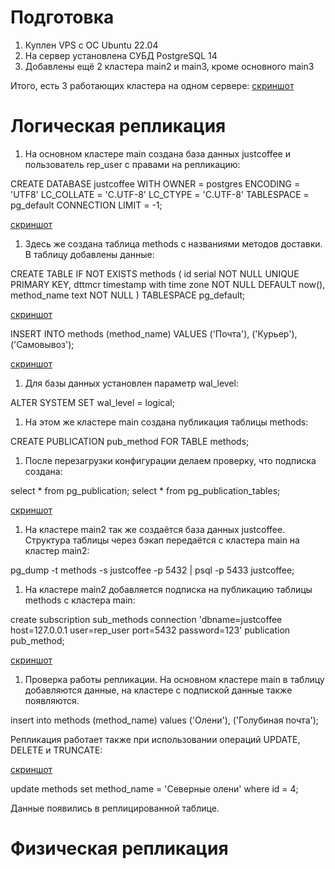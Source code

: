 # Подготовка

1. Куплен VPS c ОС Ubuntu 22.04 
1. На сервер установлена СУБД PostgreSQL 14
1. Добавлены ещё 2 кластера main2 и main3, кроме основного main3

Итого, есть 3 работающих кластера на одном сервере:
[скриншот](/images/log_repl/clusters.jpg)

# Логическая репликация

1. На основном кластере main создана база данных justcoffee и пользователь rep_user с правами на репликацию:

CREATE DATABASE justcoffee
    WITH
    OWNER = postgres
    ENCODING = 'UTF8'
    LC_COLLATE = 'C.UTF-8'
    LC_CTYPE = 'C.UTF-8'
    TABLESPACE = pg_default
    CONNECTION LIMIT = -1;

[скриншот](/images/log_repl/bd.jpg)

1. Здесь же создана таблица methods с названиями методов доставки. В таблицу добавлены данные:

CREATE TABLE IF NOT EXISTS methods
(
    id serial NOT NULL UNIQUE PRIMARY KEY,
    dttmcr timestamp with time zone NOT NULL DEFAULT now(),
    method_name text NOT NULL
)
TABLESPACE pg_default;

[скриншот](/images/log_repl/create_table.jpg)

INSERT INTO methods (method_name) 
VALUES ('Почта'), ('Курьер'), ('Самовывоз');

[скриншот](/images/log_repl/insert.jpg)

1. Для базы данных установлен параметр wal_level:

ALTER SYSTEM SET wal_level = logical;

1. На этом же кластере main создана публикация таблицы methods:

CREATE PUBLICATION pub_method FOR TABLE methods;

1. После перезагрузки конфигурации делаем проверку, что подписка создана:

select * from pg_publication;
select * from pg_publication_tables;

[скриншот](/images/log_repl/%D0%BF%D1%80%D0%BE%D0%B2%D0%B5%D1%80%D0%BA%D0%B0.jpg)

1. На кластере main2 так же создаётся база данных justcoffee. Структура таблицы через бэкап передаётся с кластера main на кластер main2: 

pg_dump -t methods -s justcoffee -p 5432 | psql -p 5433 justcoffee;

1. На кластере main2 добавляется подписка на публикацию таблицы methods с кластера main:

create subscription sub_methods 
connection 'dbname=justcoffee host=127.0.0.1 user=rep_user port=5432 password=123' 
publication pub_method;

[скриншот](/images/log_repl/create_subscription.jpg)

1. Проверка работы репликации. На основном кластере main в таблицу добавляются данные, на кластере с подпиской данные также появляются. 

insert into methods (method_name) values ('Олени'), ('Голубиная почта');

Репликация работает также при использовании операций UPDATE, DELETE и TRUNCATE:

[скриншот](/images/log_repl/%D0%BF%D1%80%D0%BE%D0%B2%D0%B5%D1%80%D0%BA%D0%B0_%D1%80%D0%B5%D0%BF%D0%BB%D0%B8%D0%BA%D0%B0%D1%86%D0%B8%D0%B8.jpg)

update methods set method_name = 'Северные олени' where id = 4;

Данные появились в реплицированной таблице.

# Физическая репликация
